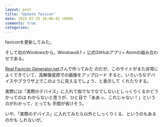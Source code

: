```yaml
---
layout: post
title: "Update favicon"
date: 2015-07-25 16:00:42 +0900
comments: true
categories:
---
```


faviconを更新してみた。

そして初のWindowsから。Windows8.1 + 公式GitHubアプリ+ Atomの組み合わせである。

[Real Favicon Generator.net](http://realfavicongenerator.net/)さんで作ってみた
のだが、このサイトがまた非常によくできていて、高解像度原寸の画像をアップロード
すると、いろいろなデバイスやブラウザ上でこのように見えるでしょう、と表示して
くれたりする。

実際には「実際のデバイス」に入れて指でなでなでしないとしっくりくるかどうかってのは
わからないと思うが、ひと目で「ああっ、これじゃない！」というのがわかって、とっても
手間が省けそう。

いや、「実際のデバイス」に入れてみたら以外としっくりくる、というのもあるのかも
しれないが。
